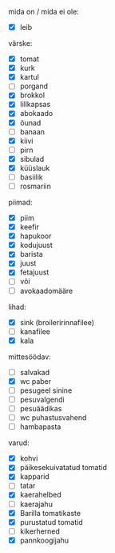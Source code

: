 
mida on / mida ei ole:
- [x] leib

värske:
- [x] tomat
- [x] kurk
- [x] kartul
- [ ] porgand
- [x] brokkol
- [x] lillkapsas
- [x] abokaado
- [x] õunad
- [ ] banaan
- [x] kiivi
- [ ] pirn
- [x] sibulad
- [x] küüslauk
- [ ] basiilik
- [ ] rosmariin

piimad:
- [x] piim
- [x] keefir
- [x] hapukoor
- [x] kodujuust
- [x] barista
- [x] juust
- [x] fetajuust
- [ ] või
- [ ] avokaadomääre

lihad:
- [x] sink (broileririnnafilee)
- [ ] kanafilee
- [x] kala

mittesöödav:
- [ ] salvakad
- [x] wc paber
- [ ] pesugeel sinine
- [ ] pesuvalgendi
- [ ] pesuäädikas
- [ ] wc puhastusvahend
- [ ] hambapasta

varud:
- [x] kohvi
- [x] päikesekuivatatud tomatid
- [x] kapparid
- [ ] tatar
- [x] kaerahelbed
- [ ] kaerajahu
- [x] Barilla tomatikaste
- [x] purustatud tomatid
- [ ] kikerherned
- [x] pannkoogijahu